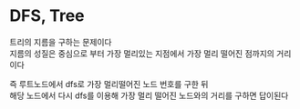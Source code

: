 # DFS, Tree

트리의 지름을 구하는 문제이다<br>
지름의 성질은 중심으로 부터 가장 멀리있는 지점에서 가장 멀리 떨어진 점까지의 거리이다<br>

즉 루트노드에서 dfs로 가장 멀리떨어진 노드 번호를 구한 뒤<br>
해당 노드에서 다시 dfs를 이용해 가장 멀리 떨어진 노드와의 거리를 구하면 답이된다